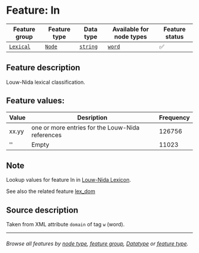 # Feature: ln <a name="start"></a>

Feature group | Feature type | Data type | Available for node types | Feature status
---  | --- | --- | --- | ---
[`Lexical`](featuresbygroup.md#lexical-features) | [`Node`](featuresbyfeaturetype.md#node-features) | [`string`](featuresbydatatype.md#string-datatype)  | [`word`](featuresbynodetype.md#word-nodes) | ✅ 

## Feature description

Louw-Nida lexical classification.

## Feature values:

Value | Desription | Frequency
--- | --- | ---
xx.yy  | one or more entries for the Louw-Nida references | 126756
'' | Empty | 11023

## Note

Lookup values for feature ln in [Louw-Nida Lexicon](https://www.laparola.net/greco/louwnida.php).

See also the related feature [lex_dom](lex_dom.md#readme)

## Source description

Taken from XML attribute `domain` of tag `w` (word).

---
###### *Browse all features by [node type](featuresbynodetype.md#readme), [feature group](featuresbygroup.md#readme), [Datatype](featuresbydatatype.md#readme)  or [feature type](featuresbyfeaturetype.md#readme).*
